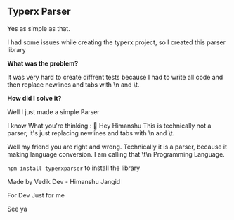 ## Typerx Parser

Yes as simple as that.

I had some issues while creating the typerx project, so I created this parser library

**What was the problem?**

It was very hard to create diffrent tests because I had to write all code and then replace newlines and tabs with \n and \t.

**How did I solve it?**

Well I just made a simple Parser

I know What you're thinking : 🤔 Hey Himanshu This is technically not a parser, it's just replacing newlines and tabs with \n and \t.

Well my friend you are right and wrong. Technically it is a parser, because it making language conversion.
I am calling that \t\n Programming Language.

``` npm install typerxparser ``` to install the library

Made by Vedik Dev - Himanshu Jangid

For Dev Just for me

See ya